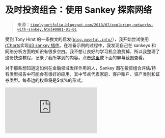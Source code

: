 <!--yml

类别：未分类

日期：2024-05-18 14:59:09

-->

# 及时投资组合：使用 Sankey 探索网络

> 来源：[`timelyportfolio.blogspot.com/2013/07/exploring-networks-with-sankey.html#0001-01-01`](http://timelyportfolio.blogspot.com/2013/07/exploring-networks-with-sankey.html#0001-01-01)

受到 Tony Hirst 的一条推文的启发([`blog.ouseful.info/`](http://blog.ouseful.info/)），我开始尝试使用[rCharts](http://rcharts.io/site)实现[d3 sankey 插件](https://github.com/d3/d3-plugins/blob/master/sankey/sankey.js)。在准备示例的过程中，我发现自己在 sankeys 和网络分析方面的知识有很多空白。我不想让良好的学习机会浪费掉，所以我整理了这份快速教程，记录了我所学到的内容。点击[这里](http://timelyportfolio.github.io/rCharts_d3_sankey/example_build_network_sankey.html)或下面的屏幕截图查看。

对于那些想知道这如何在金融领域发挥作用的人，Sankey 图在投资组合评估/持有类型报告中可能会有很好的应用，其中节点代表家庭、客户账户、资产类别和证券类型。每条边的权重将是$或%的形式。

![image](http://timelyportfolio.github.io/rCharts_d3_sankey/example_build_network_sankey.html)
